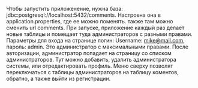 Чтобы запустить приложенение, нужна база: jdbc:postgresql://localhost:5432/comments.
Настроена она в application.properties, где ее можно поменять.
также там можно сменить url comments.
При запуске, приложение каждый раз делает новые таблицы и помещает туда администраторов с разными правами.
Параметры для входа на странице логин: Username: mike@mail.com, пароль: admin. 
Это администратор с максимальными правами.
После авторизации, администратор попадает на страницу со списком администраторов.
Тут можно добавить, удалить администратора системы, или отредактировать профиль.
Меню сверху позволят переключаться с таблицы администраторов на таблицу коментов, обратно, а также выйти из регистрации.


